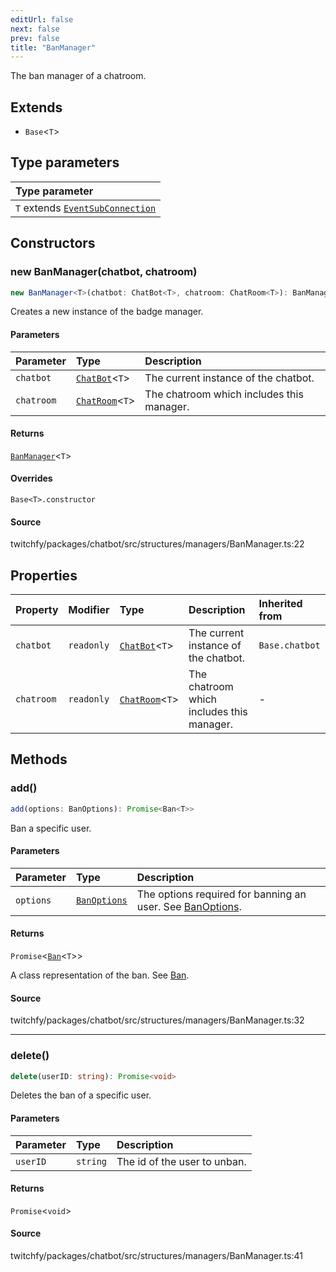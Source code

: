 ```yaml
---
editUrl: false
next: false
prev: false
title: "BanManager"
---
```


The ban manager of a chatroom.

## Extends

- `Base`\<`T`\>

## Type parameters

| Type parameter |
| :------ |
| `T` extends [`EventSubConnection`](/api/chatbot/enumerations/eventsubconnection/) |

## Constructors

### new BanManager(chatbot, chatroom)

```ts
new BanManager<T>(chatbot: ChatBot<T>, chatroom: ChatRoom<T>): BanManager<T>
```

Creates a new instance of the badge manager.

#### Parameters

| Parameter | Type | Description |
| :------ | :------ | :------ |
| `chatbot` | [`ChatBot`](/api/chatbot/classes/chatbot/)\<`T`\> | The current instance of the chatbot. |
| `chatroom` | [`ChatRoom`](/api/chatbot/classes/chatroom/)\<`T`\> | The chatroom which includes this manager. |

#### Returns

[`BanManager`](/api/chatbot/classes/banmanager/)\<`T`\>

#### Overrides

`Base<T>.constructor`

#### Source

twitchfy/packages/chatbot/src/structures/managers/BanManager.ts:22

## Properties

| Property | Modifier | Type | Description | Inherited from |
| :------ | :------ | :------ | :------ | :------ |
| `chatbot` | `readonly` | [`ChatBot`](/api/chatbot/classes/chatbot/)\<`T`\> | The current instance of the chatbot. | `Base.chatbot` |
| `chatroom` | `readonly` | [`ChatRoom`](/api/chatbot/classes/chatroom/)\<`T`\> | The chatroom which includes this manager. | - |

## Methods

### add()

```ts
add(options: BanOptions): Promise<Ban<T>>
```

Ban a specific user.

#### Parameters

| Parameter | Type | Description |
| :------ | :------ | :------ |
| `options` | [`BanOptions`](/api/chatbot/interfaces/banoptions/) | The options required for banning an user. See [BanOptions](../../api/chatbot/interfaces/banoptions). |

#### Returns

`Promise`\<[`Ban`](/api/chatbot/classes/ban/)\<`T`\>\>

A class representation of the ban. See [Ban](/api/chatbot/api/chatbot/classes/ban/).

#### Source

twitchfy/packages/chatbot/src/structures/managers/BanManager.ts:32

***

### delete()

```ts
delete(userID: string): Promise<void>
```

Deletes the ban of a specific user.

#### Parameters

| Parameter | Type | Description |
| :------ | :------ | :------ |
| `userID` | `string` | The id of the user to unban. |

#### Returns

`Promise`\<`void`\>

#### Source

twitchfy/packages/chatbot/src/structures/managers/BanManager.ts:41
